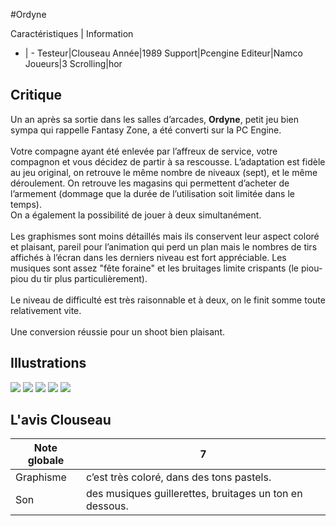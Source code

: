 #Ordyne

Caractéristiques | Information
- | -
Testeur|Clouseau
Année|1989
Support|Pcengine
Editeur|Namco
Joueurs|3
Scrolling|hor

## Critique
Un an après sa sortie dans les salles d’arcades, <b>Ordyne</b>, petit jeu bien sympa qui rappelle Fantasy Zone, a été converti sur la PC Engine.<br/><br/>Votre compagne ayant été enlevée par l’affreux de service, votre compagnon et vous décidez de partir à sa rescousse. L’adaptation est fidèle au jeu original, on retrouve le même nombre de niveaux (sept), et le même déroulement. On retrouve les magasins qui permettent d’acheter de l’armement (dommage que la durée de l’utilisation soit limitée dans le temps).<br/>On a également la possibilité de jouer à deux simultanément.<br/><br/>Les graphismes sont moins détaillés mais ils conservent leur aspect coloré et plaisant, pareil pour l’animation qui perd un plan mais le nombres de tirs affichés à l’écran dans les derniers niveau est fort appréciable. Les musiques sont assez "fête foraine" et les bruitages limite crispants (le piou-piou du tir plus particulièrement).<br/><br/>Le niveau de difficulté est très raisonnable et à deux, on le finit somme toute relativement vite.<br/><br/>Une conversion réussie pour un shoot bien plaisant.

## Illustrations
![](http://www.shmup.com/images/thumbs/ordyne_pce_1.jpg)
![](http://www.shmup.com/images/thumbs/ordyne_pce_2.jpg)
![](http://www.shmup.com/images/thumbs/ordyne_pce_3.jpg)
![](http://www.shmup.com/images/thumbs/)
![](http://www.shmup.com/images/thumbs/)

## L'avis Clouseau
Note globale|7
-|-
Graphisme|c’est très coloré, dans des tons pastels.
Son|des musiques guillerettes, bruitages un ton en dessous.
